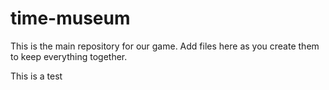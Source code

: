# time-museum
This is the main repository for our game.
Add files here as you create them to keep everything together.

This is a test
